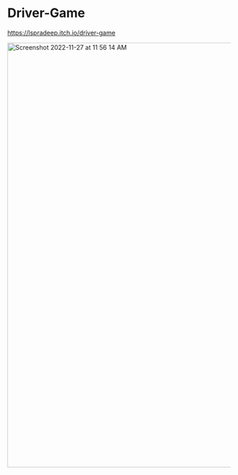 # Driver-Game

https://lspradeep.itch.io/driver-game

<img width="957" alt="Screenshot 2022-11-27 at 11 56 14 AM" src="https://user-images.githubusercontent.com/25198507/204122360-b058cb8b-fee2-49d2-b974-08b86cf64483.png">

